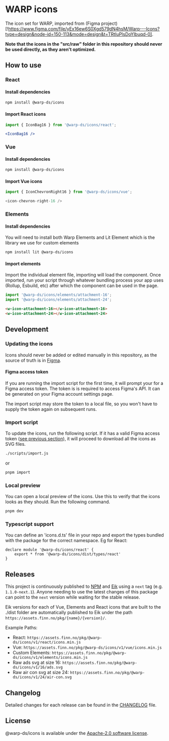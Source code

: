# WARP icons
The icon set for WARP, imported from (Figma project)[!https://www.figma.com/file/yEx16ew6S0Xgd579dN4hsM/Warp---Icons?type=design&node-id=150-113&mode=design&t=TRtIuPlsDoYlbuqd-0].

**Note that the icons in the "src/raw" folder in this repository should never be used directly, as they aren't optimized.**

## How to use

### React

#### Install dependencies

```sh
npm install @warp-ds/icons
```

#### Import React icons

```jsx
import { IconBag16 } from '@warp-ds/icons/react';
```

```jsx
<IconBag16 />
```

### Vue

#### Install dependencies

```sh
npm install @warp-ds/icons
```

#### Import Vue icons

```js
import { IconChevronRight16 } from '@warp-ds/icons/vue';
```

```js
<icon-chevron-right-16 />
```

### Elements

#### Install dependencies

You will need to install both Warp Elements and Lit Element which is the library we use for custom elements

```sh
npm install lit @warp-ds/icons
```

#### Import elements

Import the individual element file, importing will load the component.
Once imported, run your script through whatever bundling process your app uses (Rollup, Esbuild, etc) after which the component can be used in the page.

```js
import '@warp-ds/icons/elements/attachment-16';
import '@warp-ds/icons/elements/attachment-24';
```

```html
<w-icon-attachment-16></w-icon-attachment-16>
<w-icon-attachment-24></w-icon-attachment-24>
```


## Development

### Updating the icons
Icons should never be added or edited manually in this repository, as the source of truth is in [Figma](https://www.figma.com/file/yEx16ew6S0Xgd579dN4hsM/Warp---Icons?type=design&node-id=150-113&mode=design&t=TRtIuPlsDoYlbuqd-0).

#### Figma access token
If you are running the import script for the first time, it will prompt your for a Figma access token. The token is is required to access Figma's API. It can be generated on your Figma account settings page.

The import script may store the token to a local file, so you won't have to supply the token again on subsequent runs.

### Import script
To update the icons, run the following script. If it has a valid Figma access token ([see previous section](#figma-access-token)), it will proceed to download all the icons as SVG files.

```bash
./scripts/import.js
```

or 

```bash
pnpm import
```

### Local preview
You can open a local preview of the icons. Use this to verify that the icons looks as they should. Run the following command.

```bash
pnpm dev
```

### Typescript support

You can define an 'icons.d.ts' file in your repo and export the types bundled with the package for the correct namespace. Eg for React:

```
declare module '@warp-ds/icons/react' {
    export * from '@warp-ds/icons/dist/types/react'
}
```

## Releases

This project is continuously published to [NPM](https://www.npmjs.com/package/@warp-ds/icons) and [Eik](https://assets.finn.no/pkg/@warp-ds/icons) using a `next` tag (e.g. `1.1.0-next.1`).
Anyone needing to use the latest changes of this package can point to the `next` version while waiting for the stable release.

Eik versions for each of Vue, Elements and React icons that are built to the ./dist folder are automatically published to Eik under the path `https://assets.finn.no/pkg/{name}/{version}/`.

Example Paths:
* React: `https://assets.finn.no/pkg/@warp-ds/icons/v1/react/icons.min.js`
* Vue: `https://assets.finn.no/pkg/@warp-ds/icons/v1/vue/icons.min.js`
* Custom Elements: `https://assets.finn.no/pkg/@warp-ds/icons/v1/elements/icons.min.js`
* Raw ads svg at size 16: `https://assets.finn.no/pkg/@warp-ds/icons/v1/16/ads.svg`
* Raw air con svg at size 24: `https://assets.finn.no/pkg/@warp-ds/icons/v1/24/air-con.svg`


## Changelog

Detailed changes for each release can be found in the [CHANGELOG](CHANGELOG.md) file.


## License

@warp-ds/icons is available under the [Apache-2.0 software license](https://github.com/warp-ds/react/blob/main/LICENSE).